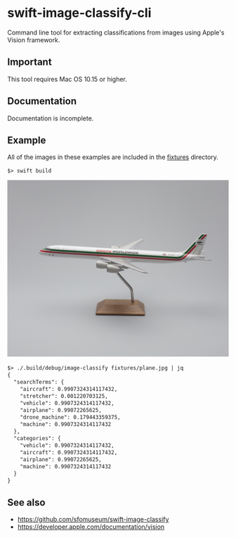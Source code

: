 # swift-image-classify-cli

Command line tool for extracting classifications from images using Apple's Vision framework.

## Important

This tool requires Mac OS 10.15 or higher.

## Documentation

Documentation is incomplete.

## Example

All of the images in these examples are included in the [fixtures](fixtures) directory.

```
$> swift build
```

[![](fixtures/plane.jpg)](https://collection.sfomuseum.org/objects/1880254983/)

```
$> ./.build/debug/image-classify fixtures/plane.jpg | jq
{
  "searchTerms": {
    "aircraft": 0.9907324314117432,
    "stretcher": 0.001220703125,
    "vehicle": 0.9907324314117432,
    "airplane": 0.99072265625,
    "drone_machine": 0.179443359375,
    "machine": 0.9907324314117432
  },
  "categories": {
    "vehicle": 0.9907324314117432,
    "aircraft": 0.9907324314117432,
    "airplane": 0.99072265625,
    "machine": 0.9907324314117432
  }
}
```


## See also

* https://github.com/sfomuseum/swift-image-classify
* https://developer.apple.com/documentation/vision